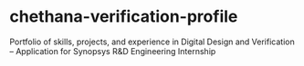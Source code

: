 # chethana-verification-profile
Portfolio of skills, projects, and experience in Digital Design and Verification – Application for Synopsys R&amp;D Engineering Internship
